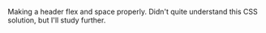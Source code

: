 Making a header flex and space properly.
Didn't quite understand this CSS solution, but I'll study further.
